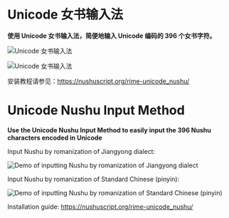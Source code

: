 # Unicode 女书输入法

**使用 Unicode 女书输入法，简便地输入 Unicode 编码的 396 个女书字符。**

![Unicode 女书输入法](https://nushuscript.org/rime-unicode_nushu/demo/weasel_unicode_nushu0.png)

![Unicode 女书输入法](https://nushuscript.org/rime-unicode_nushu/demo/weasel_unicode_nushu1.png)

安装教程请参见：<https://nushuscript.org/rime-unicode_nushu/>

# Unicode Nushu Input Method

**Use the Unicode Nushu Input Method to easily input the 396 Nushu characters encoded in Unicode**

Input Nushu by romanization of Jiangyong dialect:

![Demo of inputting Nushu by romanization of Jiangyong dialect](https://nushuscript.org/rime-unicode_nushu/demo/weasel_unicode_nushu0.png)

Input Nushu by romanization of Standard Chinese (pinyin):

![Demo of inputting Nushu by romanization of Standard Chinese (pinyin)](https://nushuscript.org/rime-unicode_nushu/demo/weasel_unicode_nushu1.png)

Installation guide: <https://nushuscript.org/rime-unicode_nushu/>
